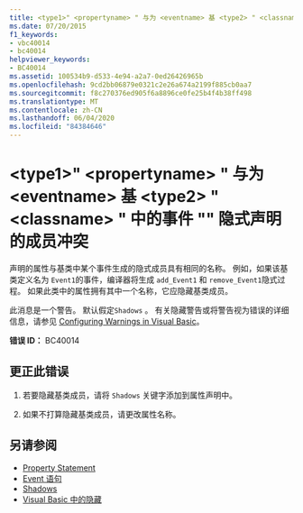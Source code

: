 ```yaml
---
title: <type1>" <propertyname> " 与为 <eventname> 基 <type2> " <classname> " 中的事件 "" 隐式声明的成员冲突
ms.date: 07/20/2015
f1_keywords:
- vbc40014
- bc40014
helpviewer_keywords:
- BC40014
ms.assetid: 100534b9-d533-4e94-a2a7-0ed26426965b
ms.openlocfilehash: 9cd2bb06879e0321c2e26a674a2199f885cb0aa7
ms.sourcegitcommit: f8c270376ed905f6a8896ce0fe25b4f4b38ff498
ms.translationtype: MT
ms.contentlocale: zh-CN
ms.lasthandoff: 06/04/2020
ms.locfileid: "84384646"
---
```

# <a name="type1-propertyname-conflicts-with-a-member-implicitly-declared-for-event-eventname-in-the-base-type2-classname"></a>\<type1>" \<propertyname> " 与为 \<eventname> 基 \<type2> " \<classname> " 中的事件 "" 隐式声明的成员冲突
声明的属性与基类中某个事件生成的隐式成员具有相同的名称。 例如，如果该基类定义名为 `Event1`的事件，编译器将生成 `add_Event1` 和 `remove_Event1`隐式过程。 如果此类中的属性拥有其中一个名称，它应隐藏基类成员。  
  
 此消息是一个警告。 默认假定`Shadows` 。 有关隐藏警告或将警告视为错误的详细信息，请参见 [Configuring Warnings in Visual Basic](/visualstudio/ide/configuring-warnings-in-visual-basic)。  
  
 **错误 ID：** BC40014  
  
## <a name="to-correct-this-error"></a>更正此错误  
  
1. 若要隐藏基类成员，请将 `Shadows` 关键字添加到属性声明中。  
  
2. 如果不打算隐藏基类成员，请更改属性名称。  
  
## <a name="see-also"></a>另请参阅

- [Property Statement](../language-reference/statements/property-statement.md)
- [Event 语句](../language-reference/statements/event-statement.md)
- [Shadows](../language-reference/modifiers/shadows.md)
- [Visual Basic 中的隐藏](../programming-guide/language-features/declared-elements/shadowing.md)

